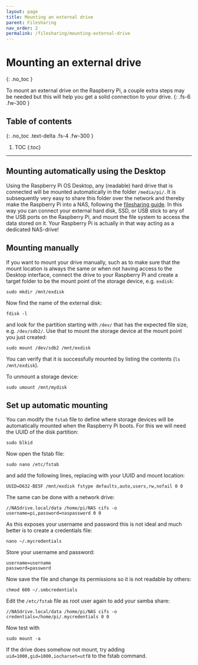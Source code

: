 ```yaml
---
layout: page
title: Mounting an external drive
parent: Filesharing
nav_order: 2
permalink: /filesharing/mounting-external-drive
---
```


# Mounting an external drive
{: .no_toc }

To mount an external drive on the Raspberry Pi, a couple extra steps may be needed but this will help you get a solid connection to your drive.
{: .fs-6 .fw-300 }

## Table of contents
{: .no_toc .text-delta .fs-4 .fw-300 }

1. TOC
{:toc}
---

## Mounting automatically using the Desktop
Using the Raspberry Pi OS Desktop, any (readable) hard drive that is connected will be mounted automatically in the folder `/media/pi/`. It is subsequently very easy to share this folder over the network and thereby make the Raspberry Pi into a NAS, following the [filesharing guide](link). In this way you can connect your external hard disk, SSD, or USB stick to any of the USB ports on the Raspberry Pi, and mount the file system to access the data stored on it. Your Raspberry Pi is actually in that way acting as a dedicated NAS-drive!

## Mounting manually
If you want to mount your drive manually, such as to make sure that the mount location is always the same or when not having access to the Desktop interface, connect the drive to your Raspberry Pi and create a target folder to be the mount point of the storage device, e.g. `exdisk`:

```
sudo mkdir /mnt/exdisk
```

Now find the name of the external disk:

```
fdisk -l
```

and look for the partition starting with `/dev/` that has the expected file size, e.g. `/dev/sdb2/`. Use that to mount the storage device at the mount point you just created:

```
sudo mount /dev/sdb2 /mnt/exdisk
```

You can verify that it is successfully mounted by listing the contents (`ls /mnt/exdisk`).

To unmount a storage device:

```
sudo umount /mnt/mydisk
```

## Set up automatic mounting
You can modify the `fstab` file to define where storage devices will be automatically mounted when the Raspberry Pi boots. For this we will need the UUID of the disk partition:

```
sudo blkid
```

Now open the fstab file:

```
sudo nano /etc/fstab
```

and add the following lines, replacing with your UUID and mount location:

```
UUID=D632-BE5F /mnt/exdisk fstype defaults,auto,users,rw,nofail 0 0
```

The same can be done with a network drive:

```
//NASdrive.local/data /home/pi/NAS cifs -o username=pi,password=naspassword 0 0
```

As this exposes your username and password this is not ideal and much better is to create a credentials file:

```
nano ~/.mycredentials

```

Store your username and password:

```
username=username
password=password
```

Now save the file and change its permissions so it is not readable by others:

```
chmod 600 ~/.smbcredentials
```

Edit the `/etc/fstab` file as root user again to add your samba share:

```
//NASdrive.local/data /home/pi/NAS cifs -o credentials=/home/pi/.mycredentials 0 0
```

Now test with

```
sudo mount -a
```

If the drive does somehow not mount, try adding `uid=1000,gid=1000,iocharset=utf8` to the fstab command.
